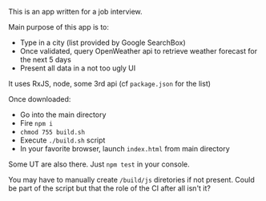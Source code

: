 This is an app written for a job interview.

Main purpose of this app is to:
- Type in a city (list provided by Google SearchBox)
- Once validated, query OpenWeather api to retrieve weather forecast
    for the next 5 days
- Present all data in a not too ugly UI

It uses RxJS, node, some 3rd api (cf `package.json` for the list)

Once downloaded:
- Go into the main directory
- Fire `npm i`
- `chmod 755 build.sh`
- Execute `./build.sh` script
- In your favorite browser, launch `index.html` from main directory

Some UT are also there. Just `npm test` in your console.

You may have to manually create `/build/js` diretories if not present.
Could be part of the script but that the role of the CI after all isn't it?
